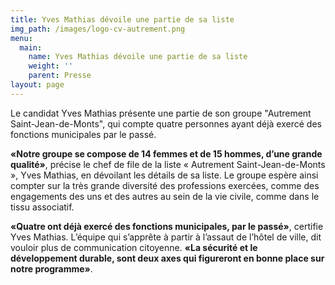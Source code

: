 ```yaml
---
title: Yves Mathias dévoile une partie de sa liste
img_path: /images/logo-cv-autrement.png
menu:
  main:
    name: Yves Mathias dévoile une partie de sa liste
    weight: ''
    parent: Presse
layout: page
---
```

Le candidat Yves Mathias présente une partie de son groupe "Autrement Saint-Jean-de-Monts", qui compte quatre personnes ayant déjà exercé des fonctions municipales par le passé.

**«Notre groupe se compose de 14 femmes et de 15 hommes, d’une grande qualité»**, précise le chef de file de la liste « Autrement Saint-Jean-de-Monts », Yves Mathias, en dévoilant les détails de sa liste. Le groupe espère ainsi compter sur la très grande diversité des professions exercées, comme des engagements des uns et des autres au sein de la vie civile, comme dans le tissu associatif.

**«Quatre ont déjà exercé des fonctions municipales, par le passé»**, certifie Yves Mathias. L’équipe qui s’apprête à partir à l’assaut de l’hôtel de ville, dit vouloir plus de communication citoyenne. **«La sécurité et le développement durable, sont deux axes qui figureront en bonne place sur notre programme»**.